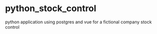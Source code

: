 # python_stock_control
python application using postgres and vue for a fictional company stock control
